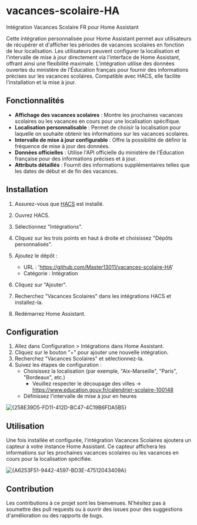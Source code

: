 # vacances-scolaire-HA
Intégration Vacances Scolaire FR pour Home Assistant

Cette intégration personnalisée pour Home Assistant permet aux utilisateurs de récupérer et d'afficher les périodes de vacances scolaires en fonction de leur localisation. Les utilisateurs peuvent configurer la localisation et l'intervalle de mise à jour directement via l'interface de Home Assistant, offrant ainsi une flexibilité maximale. L'intégration utilise des données ouvertes du ministère de l'Éducation français pour fournir des informations précises sur les vacances scolaires. Compatible avec HACS, elle facilite l'installation et la mise à jour.

## Fonctionnalités

- **Affichage des vacances scolaires** : Montre les prochaines vacances scolaires ou les vacances en cours pour une localisation spécifique.
- **Localisation personnalisable** : Permet de choisir la localisation pour laquelle on souhaite obtenir les informations sur les vacances scolaires.
- **Intervalle de mise à jour configurable** : Offre la possibilité de définir la fréquence de mise à jour des données.
- **Données officielles** : Utilise l'API officielle du ministère de l'Éducation française pour des informations précises et à jour.
- **Attributs détaillés** : Fournit des informations supplémentaires telles que les dates de début et de fin des vacances.

## Installation

1. Assurez-vous que [HACS](https://hacs.xyz) est installé.

2. Ouvrez HACS.

3. Sélectionnez "Intégrations".

4. Cliquez sur les trois points en haut à droite et choisissez "Dépôts personnalisés".

5. Ajoutez le dépôt :
   - URL : 'https://github.com/Master13011/vacances-scolaire-HA'
   - Catégorie : Intégration

6. Cliquez sur "Ajouter".

7. Recherchez "Vacances Scolaires" dans les intégrations HACS et installez-la.

8. Redémarrez Home Assistant.

## Configuration

1. Allez dans Configuration > Intégrations dans Home Assistant.
2. Cliquez sur le bouton "+" pour ajouter une nouvelle intégration.
3. Recherchez "Vacances Scolaires" et sélectionnez-la.
4. Suivez les étapes de configuration :
   - Choisissez la localisation (par exemple, "Aix-Marseille", "Paris", "Bordeaux", etc.)
        - Veuillez respecter le découpage des villes -> https://www.education.gouv.fr/calendrier-scolaire-100148
   - Définissez l'intervalle de mise à jour en heures

![{258E39D5-FD11-412D-BC47-4C19B6FDA5B5}](https://github.com/user-attachments/assets/3b7d0038-141d-431a-b7c7-e056ff1b0815)


## Utilisation

Une fois installée et configurée, l'intégration Vacances Scolaires ajoutera un capteur à votre instance Home Assistant. Ce capteur affichera les informations sur les prochaines vacances scolaires ou les vacances en cours pour la localisation spécifiée.

![{A6253F51-9442-4597-BD3E-47512043409A}](https://github.com/user-attachments/assets/022cba95-6d63-421d-86c7-79fc6a0977dd)


## Contribution

Les contributions à ce projet sont les bienvenues. N'hésitez pas à soumettre des pull requests ou à ouvrir des issues pour des suggestions d'amélioration ou des rapports de bugs.
